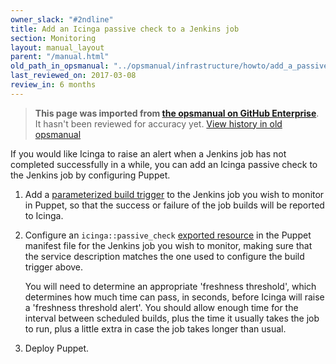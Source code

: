 ```yaml
---
owner_slack: "#2ndline"
title: Add an Icinga passive check to a Jenkins job
section: Monitoring
layout: manual_layout
parent: "/manual.html"
old_path_in_opsmanual: "../opsmanual/infrastructure/howto/add_a_passive_check_to_jenkins.md"
last_reviewed_on: 2017-03-08
review_in: 6 months
---
```


> **This page was imported from [the opsmanual on GitHub Enterprise](https://github.digital.cabinet-office.gov.uk/gds/opsmanual)**.
It hasn't been reviewed for accuracy yet.
[View history in old opsmanual](https://github.digital.cabinet-office.gov.uk/gds/opsmanual/tree/master/infrastructure/howto/add_a_passive_check_to_jenkins.md)


If you would like Icinga to raise an alert when a Jenkins job has not completed
successfully in a while, you can add an Icinga passive check to the Jenkins
job by configuring Puppet.

1. Add a [parameterized build trigger][] to the Jenkins job you wish to monitor
   in Puppet, so that the success or failure of the job builds will be reported
   to Icinga.

1. Configure an ``icinga::passive_check`` [exported resource][] in the Puppet
   manifest file for the Jenkins job you wish to monitor, making sure that the
   service description matches the one used to configure the build trigger
   above.

   You will need to determine an appropriate 'freshness threshold', which
   determines how much time can pass, in seconds, before Icinga will raise a
   'freshness threshold alert'.  You should allow enough time for the interval
   between scheduled builds, plus the time it usually takes the job to run,
   plus a little extra in case the job takes longer than usual.

1. Deploy Puppet.

[parameterized build trigger]: https://github.com/alphagov/govuk-puppet/blob/ddf7d9f0a921638a0fd3e9b69121e766722ddacf/modules/govuk_jenkins/templates/jobs/production/copy_data_to_staging.yaml.erb#L59-L69
[exported resource]: https://github.com/alphagov/govuk-puppet/blob/bb67dbf6a87e43588a2def759a114b5c142ba293/modules/govuk_jenkins/manifests/job/production/copy_data_to_staging.pp#L20-L29

